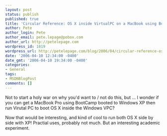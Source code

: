 ```yaml
---
layout: post
status: publish
published: true
title: 'Circular Reference: OS X inside VirtualPC on a MacBook using Boot Camp?'
author: Pete
author_login: Pete
author_email: pete.lepage@pobox.com
author_url: http://petelepage.com
wordpress_id: 1819
wordpress_url: http://petelepage.com/blog/2006/04/circular-reference-os-x-inside-virtualpc-on-a-macbook-using-boot-camp/
date: '2006-04-10 12:34:00 -0400'
date_gmt: '2006-04-10 19:34:00 -0400'
categories:
- General
tags:
- MSDNBlogPost
comments: []
---
```

<p>Not to start a holy war on why you'd want to / not do this, but ... I wonder if you can get a MacBook Pro using BootCamp booted to Windows XP then run Virutal PC to boot OS X inside the Windows VPC?</p>
<p>Now that would be interesting, and kind of cool to run both OS X side by side with XP!  Practial uses, probably not much.  But an interesting academic experiment.</p>
